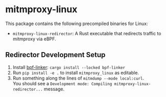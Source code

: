 # mitmproxy-linux

This package contains the following precompiled binaries for Linux:
 
 - `mitmproxy-linux-redirector`: A Rust executable that redirects traffic to mitmproxy via eBPF.


## Redirector Development Setup

1. Install [bpf-linker](https://github.com/aya-rs/bpf-linker): `cargo install --locked bpf-linker`
2. Run `pip install -e .` to install `mitmproxy_linux` as editable.
3. Run something along the lines of `mitmdump --mode local:curl`.  
   You should see a `Development mode: Compiling mitmproxy-linux-redirector...` message.

